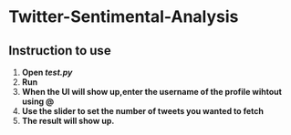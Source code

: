 # Twitter-Sentimental-Analysis

## Instruction to use
1. **Open _test.py_**
2. **Run**
3. **When the UI will show up,enter the username of the profile wihtout using @**
4. **Use the slider to set the number of tweets you wanted to fetch**
5. **The result will show up.**
